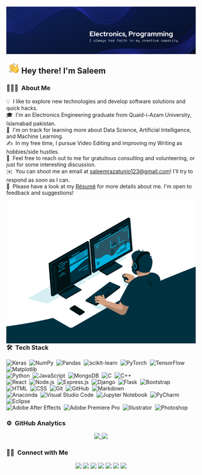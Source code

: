 ![Technology_Banner.](https://github.com/RazaSaleem/RazaSaleem/blob/main/assets/Technology_LinkedIn_Banner.png)

<img alt="Night Coding" src="./assets/Hand%20Wave.gif" width='40' align="left"/><h2>Hey there! I'm Saleem</h2>

<!-- ## 👋 &nbsp;Hey there! I'm Saleem -->

### 👨🏻‍💻 &nbsp;About Me

💡 &nbsp;I like to explore new technologies and develop software solutions and quick hacks.\
🎓 &nbsp;I'm an Electronics Engineering graduate from Quaid-i-Azam University, Islamabad pakistan.\
🌱 &nbsp;I'm on track for learning more about Data Science, Artificial Intelligence, and Machine Learning.\
✍️ &nbsp;In my free time, I pursue Video Editing and improving my Writing as hobbies/side hustles.\
💬 &nbsp;Feel free to reach out to me for gratuitous consulting and volunteering, or just for some interesting discussion.\
✉️ &nbsp;You can shoot me an email at saleemrazatunio123@gmail.com! I'll try to respond as soon as I can.\
📄 &nbsp;Please have a look at my [Résumé](https://drive.google.com/file/d/1GUKtL0MSP-oCKCTOByPThWXOl84Dwlsp/view?usp=sharing) for more details about me. I'm open to feedback and suggestions!

<img alt="Computer Programmer" src="https://github.com/RazaSaleem/RazaSaleem/blob/main/assets/computerprogrammer.gif" align="right"/>

### 🛠 &nbsp;Tech Stack

![Keras](https://img.shields.io/badge/-Keras-05122A?style=flate&logo=Keras)&nbsp;
![NumPy](https://img.shields.io/badge/-numpy-05122A?style=flat&logo=numpy)&nbsp;
![Pandas](https://img.shields.io/badge/-pandas-05122A?style=flat&logo=pandas)&nbsp;
![scikit-learn](https://img.shields.io/badge/-scikit-05122A?style=flat&logo=scikit-learn)&nbsp;
![PyTorch](https://img.shields.io/badge/-PyTorch-05122A?style=flat&logo=PyTorch)&nbsp;
![TensorFlow](https://img.shields.io/badge/-TensorFlow-05122A?style=flat&logo=TensorFlow)&nbsp;
![Matplotlib](https://img.shields.io/badge/-Matplotlib-05122A?style=flat&logo=Matplotlib)&nbsp;\
![Python](https://img.shields.io/badge/-Python-05122A?style=flat&logo=python)&nbsp;
![JavaScript](https://img.shields.io/badge/-JavaScript-05122A?style=flat&logo=javascript)&nbsp;
![MongoDB](https://img.shields.io/badge/MongoDB-%234ea94b.svg?style=flat&logo=mongodb)&nbsp;
![C](https://img.shields.io/badge/-C-05122A?style=flat&logo=C&logoColor=A8B9CC)&nbsp;
![C++](https://img.shields.io/badge/-C++-05122A?style=flat&logo=C%2B%2B&logoColor=00599C)&nbsp;\
![React](https://img.shields.io/badge/-React-05122A?style=flat&logo=react)&nbsp;
![Node.js](https://img.shields.io/badge/-Node.js-05122A?style=flat&logo=node.js)&nbsp;
![Express.js](https://img.shields.io/badge/express.js-%23404d59.svg?style=flat&logo=express&logoColor=%2361DAFB)&nbsp;
![Django](https://img.shields.io/badge/-Django-05122A?style=flat&logo=django&logoColor=092E20)&nbsp;
![Flask](https://img.shields.io/badge/-Flask-05122A?style=flat&logo=flask)&nbsp;
![Bootstrap](https://img.shields.io/badge/-Bootstrap-05122A?style=flat&logo=bootstrap&logoColor=563D7C)\
![HTML](https://img.shields.io/badge/-HTML-05122A?style=flat&logo=HTML5)&nbsp;
![CSS](https://img.shields.io/badge/-CSS-05122A?style=flat&logo=CSS3&logoColor=1572B6)&nbsp;
![Git](https://img.shields.io/badge/-Git-05122A?style=flat&logo=git)&nbsp;
![GitHub](https://img.shields.io/badge/-GitHub-05122A?style=flat&logo=github)&nbsp;
![Markdown](https://img.shields.io/badge/-Markdown-05122A?style=flat&logo=markdown)\
![Anaconda](https://img.shields.io/badge/-Anaconda-05122A?style=flat&logo=anaconda)&nbsp;
![Visual Studio Code](https://img.shields.io/badge/-Visual%20Studio%20Code-05122A?style=flat&logo=visual-studio-code&logoColor=007ACC)&nbsp;
![Jupyter Notebook](https://img.shields.io/badge/-jupyter-05122A?style=flat&logo=jupyter)&nbsp;
![PyCharm](https://img.shields.io/badge/-pycharm-05122A?style=flat&logo=pycharm)
![Eclipse](https://img.shields.io/badge/-Eclipse-05122A?style=flat&logo=eclipse-ide&logoColor=2C2255)\
![Adobe After Effects](https://img.shields.io/badge/-After-05122A?style=flat&logo=Adobe%20After%20Effects)&nbsp;
![Adobe Premiere Pro](https://img.shields.io/badge/-Premiere-05122A?style=flat&logo=Adobe%20Premiere%20Pro)&nbsp;
![Illustrator](https://img.shields.io/badge/-Illustrator-05122A?style=flat&logo=adobe-illustrator)&nbsp;
![Photoshop](https://img.shields.io/badge/-Photoshop-05122A?style=flat&logo=adobe-photoshop)&nbsp;


### ⚙️ &nbsp;GitHub Analytics

<p align="center">
<a href="https://github.com/AVS1508">
  <img height="180em" src="https://github-readme-stats-eight-theta.vercel.app/api?username=AVS1508&show_icons=true&theme=algolia&include_all_commits=true&count_private=true"/>
  <img height="180em" src="https://github-readme-stats-eight-theta.vercel.app/api/top-langs/?username=AVS1508&layout=compact&langs_count=8&theme=algolia"/>
</a>
</p>

### 🤝🏻 &nbsp;Connect with Me

<p align="center">
<a href="https://www.adityavsingh.com"><img src="https://img.shields.io/badge/-adityavsingh.com-3423A6?style=flat&logo=Google-Chrome&logoColor=white"/></a>
<a href="https://linkedin.com/in/AVS1508"><img src="https://img.shields.io/badge/-Aditya%20Vikram%20Singh-0077B5?style=flat&logo=Linkedin&logoColor=white"/></a>
<a href="mailto:avsingh@umass.edu"><img src="https://img.shields.io/badge/-avsingh@umass.edu-D14836?style=flat&logo=Gmail&logoColor=white"/></a>
<a href="https://instagram.com/adityavs_"><img src="https://img.shields.io/badge/-@adityavs__-E4405F?style=flat&logo=Instagram&logoColor=white"/></a>
<a href="https://facebook.com/AVS1508"><img src="https://img.shields.io/badge/-@AVS1508-1877F2?style=flat&logo=Facebook&logoColor=white"/></a>
<a href="https://www.pinterest.ca/AVS1508"><img src="https://img.shields.io/badge/-@AVS1508-BD081C?style=flat&logo=Pinterest&logoColor=white"/></a>
<a href="https://www.behance.net/AVS1508"><img src="https://img.shields.io/badge/-@AVS1508-1769FF?style=flat&logo=Behance&logoColor=white"/></a>
</p>
